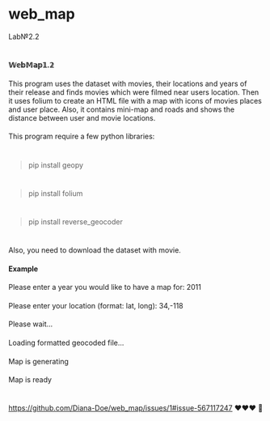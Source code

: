 # web_map
Lab№2.2 
#
**𝕎𝕖𝕓𝕄𝕒𝕡𝟙.𝟚**
####
This program uses the dataset with movies, their locations and years of their release and finds movies 
which were filmed near users location. Then it uses folium to create an HTML file with a map with icons 
of movies places and user place. Also, it contains mini-map and roads and shows the distance between user and movie locations. 
####
This program require a few python libraries:
#
>pip install geopy
#
>pip install folium
#
>pip install reverse_geocoder
#
Also, you need to download the dataset with movie. 
####
__Example__
####
Please enter a year you would like to have a map for: 2011
####
Please enter your location (format: lat, long): 34,-118
####
Please wait...
####
Loading formatted geocoded file...
####
Map is generating
####
Map is ready
#
https://github.com/Diana-Doe/web_map/issues/1#issue-567117247
❤❤❤
🦌
